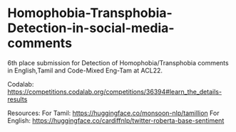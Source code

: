 # Homophobia-Transphobia-Detection-in-social-media-comments
6th place submission for Detection of Homophobia/Transphobia comments in English,Tamil and Code-Mixed Eng-Tam at ACL22.

Codalab: https://competitions.codalab.org/competitions/36394#learn_the_details-results

Resources:
For Tamil: https://huggingface.co/monsoon-nlp/tamillion
For English: https://huggingface.co/cardiffnlp/twitter-roberta-base-sentiment

